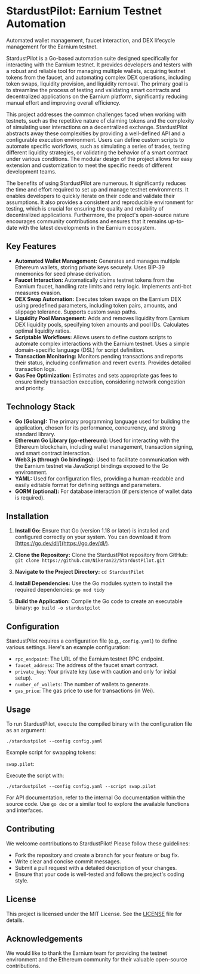 # StardustPilot: Earnium Testnet Automation

Automated wallet management, faucet interaction, and DEX lifecycle management for the Earnium testnet.

StardustPilot is a Go-based automation suite designed specifically for interacting with the Earnium testnet. It provides developers and testers with a robust and reliable tool for managing multiple wallets, acquiring testnet tokens from the faucet, and automating complex DEX operations, including token swaps, liquidity provision, and liquidity removal. The primary goal is to streamline the process of testing and validating smart contracts and decentralized applications on the Earnium platform, significantly reducing manual effort and improving overall efficiency.

This project addresses the common challenges faced when working with testnets, such as the repetitive nature of claiming tokens and the complexity of simulating user interactions on a decentralized exchange. StardustPilot abstracts away these complexities by providing a well-defined API and a configurable execution environment. Users can define custom scripts to automate specific workflows, such as simulating a series of trades, testing different liquidity strategies, or validating the behavior of a smart contract under various conditions. The modular design of the project allows for easy extension and customization to meet the specific needs of different development teams.

The benefits of using StardustPilot are numerous. It significantly reduces the time and effort required to set up and manage testnet environments. It enables developers to quickly iterate on their code and validate their assumptions. It also provides a consistent and reproducible environment for testing, which is crucial for ensuring the quality and reliability of decentralized applications. Furthermore, the project's open-source nature encourages community contributions and ensures that it remains up-to-date with the latest developments in the Earnium ecosystem.

## Key Features

*   **Automated Wallet Management:** Generates and manages multiple Ethereum wallets, storing private keys securely. Uses BIP-39 mnemonics for seed phrase derivation.
*   **Faucet Interaction:** Automatically claims testnet tokens from the Earnium faucet, handling rate limits and retry logic. Implements anti-bot measures evasion.
*   **DEX Swap Automation:** Executes token swaps on the Earnium DEX using predefined parameters, including token pairs, amounts, and slippage tolerance. Supports custom swap paths.
*   **Liquidity Pool Management:** Adds and removes liquidity from Earnium DEX liquidity pools, specifying token amounts and pool IDs. Calculates optimal liquidity ratios.
*   **Scriptable Workflows:** Allows users to define custom scripts to automate complex interactions with the Earnium testnet. Uses a simple domain-specific language (DSL) for script definition.
*   **Transaction Monitoring:** Monitors pending transactions and reports their status, including confirmation and revert events. Provides detailed transaction logs.
*   **Gas Fee Optimization:** Estimates and sets appropriate gas fees to ensure timely transaction execution, considering network congestion and priority.

## Technology Stack

*   **Go (Golang):** The primary programming language used for building the application, chosen for its performance, concurrency, and strong standard library.
*   **Ethereum Go Library (go-ethereum):** Used for interacting with the Ethereum blockchain, including wallet management, transaction signing, and smart contract interaction.
*   **Web3.js (through Go bindings):** Used to facilitate communication with the Earnium testnet via JavaScript bindings exposed to the Go environment.
*   **YAML:** Used for configuration files, providing a human-readable and easily editable format for defining settings and parameters.
*   **GORM (optional):** For database interaction (if persistence of wallet data is required).

## Installation

1.  **Install Go:** Ensure that Go (version 1.18 or later) is installed and configured correctly on your system. You can download it from [https://go.dev/dl/](https://go.dev/dl/).

2.  **Clone the Repository:** Clone the StardustPilot repository from GitHub:
    `git clone https://github.com/Nikeran22/StardustPilot.git`

3.  **Navigate to the Project Directory:**
    `cd StardustPilot`

4.  **Install Dependencies:** Use the Go modules system to install the required dependencies:
    `go mod tidy`

5.  **Build the Application:** Compile the Go code to create an executable binary:
    `go build -o stardustpilot`

## Configuration

StardustPilot requires a configuration file (e.g., `config.yaml`) to define various settings. Here's an example configuration:



*   `rpc_endpoint`: The URL of the Earnium testnet RPC endpoint.
*   `faucet_address`: The address of the faucet smart contract.
*   `private_key`: Your private key (use with caution and only for initial setup).
*   `number_of_wallets`: The number of wallets to generate.
*   `gas_price`: The gas price to use for transactions (in Wei).

## Usage

To run StardustPilot, execute the compiled binary with the configuration file as an argument:

`./stardustpilot --config config.yaml`

Example script for swapping tokens:

`swap.pilot`:


Execute the script with:

`./stardustpilot --config config.yaml --script swap.pilot`

For API documentation, refer to the internal Go documentation within the source code. Use `go doc` or a similar tool to explore the available functions and interfaces.

## Contributing

We welcome contributions to StardustPilot! Please follow these guidelines:

*   Fork the repository and create a branch for your feature or bug fix.
*   Write clear and concise commit messages.
*   Submit a pull request with a detailed description of your changes.
*   Ensure that your code is well-tested and follows the project's coding style.

## License

This project is licensed under the MIT License. See the [LICENSE](https://github.com/Nikeran22/StardustPilot/blob/main/LICENSE) file for details.

## Acknowledgements

We would like to thank the Earnium team for providing the testnet environment and the Ethereum community for their valuable open-source contributions.